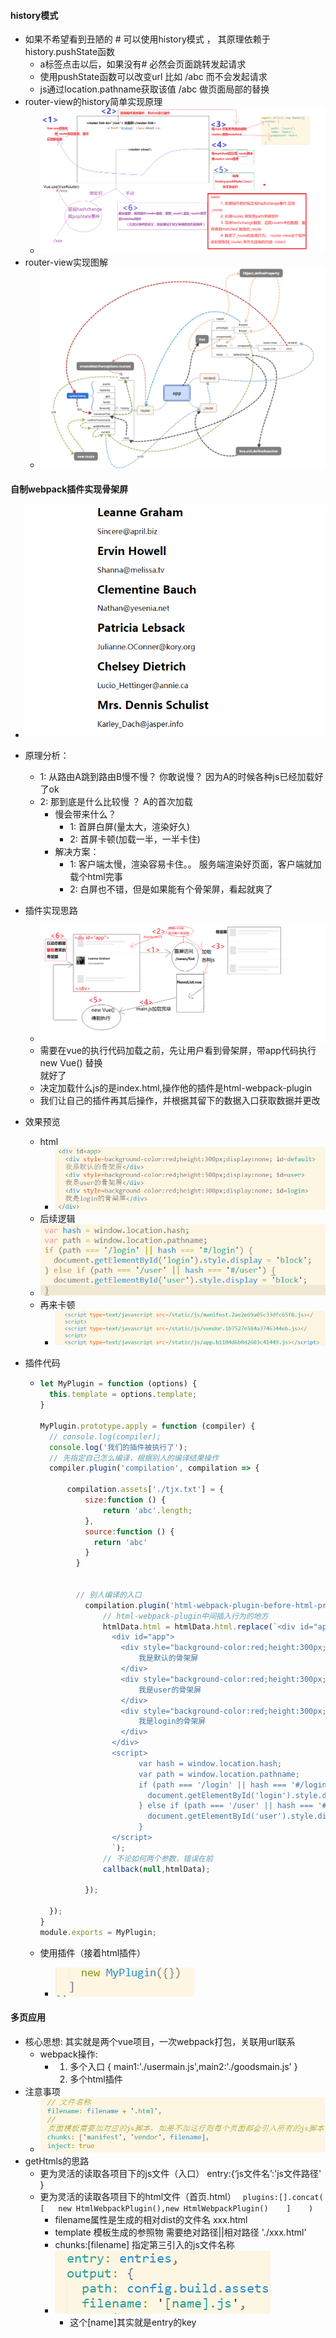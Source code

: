 #### history模式

* 如果不希望看到丑陋的 # 可以使用history模式 ， 其原理依赖于 history.pushState函数
  * a标签点击以后，如果没有# 必然会页面跳转发起请求
  * 使用pushState函数可以改变url     比如  /abc 而不会发起请求
  * js通过location.pathname获取该值 /abc  做页面局部的替换
* router-view的history简单实现原理
  * ![vue-router简单实现原理](assets/vue-router简单实现原理.png)
* router-view实现图解
  * ![vuerouter918-1](assets/vuerouter918-1.png)



#### 自制webpack插件实现骨架屏

* ![fa9347e90512862b9c9cdd4bfddbc468](assets/fa9347e90512862b9c9cdd4bfddbc468-1530610594189.gif)
* 原理分析：
  * 1: 从路由A跳到路由B慢不慢？  你敢说慢？ 因为A的时候各种js已经加载好了ok
  * 2: 那到底是什么比较慢 ？ A的首次加载
    * 慢会带来什么？
      * 1: 首屏白屏(量太大，渲染好久)
      * 2: 首屏卡顿(加载一半，一半卡住)
    * 解决方案：
      * 1: 客户端太慢，渲染容易卡住。。 服务端渲染好页面，客户端就加载个html完事
      * 2: 白屏也不错，但是如果能有个骨架屏，看起就爽了
* 插件实现思路
  * ![2_骨架屏-15299960816421](assets/2_骨架屏-15299960816421.png)
  * 需要在vue的执行代码加载之前，先让用户看到骨架屏，带app代码执行 new Vue() 替换<div id="app"></div> 就好了
  * 决定加载什么js的是index.html,操作他的插件是html-webpack-plugin
  * 我们让自己的插件再其后操作，并根据其留下的数据入口获取数据并更改
* 效果预览
  * html
    * ![1530611778268](assets/1530611778268.png)
  *  后续逻辑
    * ![1530611815310](assets/1530611815310.png)
  * 再来卡顿
    * ![1530611835098](assets/1530611835098.png)



* 插件代码

  * ```js
    let MyPlugin = function (options) {
      this.template = options.template;
    }
    
    MyPlugin.prototype.apply = function (compiler) {
      // console.log(compiler);
      console.log('我们的插件被执行了');
      // 先指定自己怎么编译，根据别人的编译结果操作
      compiler.plugin('compilation', compilation => {
          
          compilation.assets['./tjx.txt'] = {
              size:function () {
                  return 'abc'.length;
              },
              source:function () {
                return 'abc'
              }
            }
          
          
          	// 别人编译的入口
              compilation.plugin('html-webpack-plugin-before-html-processing',(htmlData,callback) => {
                  // html-webpack-plugin中间插入行为的地方
                  htmlData.html = htmlData.html.replace(`<div id="app"></div>`,`
                    <div id="app">
                      <div style="background-color:red;height:300px;display:none;" id="default" >
                          我是默认的骨架屏
                      </div>
                      <div style="background-color:red;height:300px;display:none;" id="user" >
                          我是user的骨架屏
                      </div>
                      <div style="background-color:red;height:300px;display:none;" id="login" >
                          我是login的骨架屏
                      </div>
                    </div>
                    <script>
                          var hash = window.location.hash;
                          var path = window.location.pathname;
                          if (path === '/login' || hash === '#/login') {
                            document.getElementById('login').style.display = 'block';
                          } else if (path === '/user' || hash === '#/user') {
                            document.getElementById('user').style.display = 'block';
                          }
                    </script>
                    `);
                  // 不论如何两个参数，错误在前
                  callback(null,htmlData);
    
              });
    
      });
    }
    module.exports = MyPlugin;
    ```

  * 使用插件（接着html插件）

    * ![1530612038389](assets/1530612038389.png)



#### 多页应用

* 核心思想: 其实就是两个vue项目，一次webpack打包，关联用url联系
  * webpack操作:
    * 1. 多个入口 {  main1:'./usermain.js',main2:'./goodsmain.js'  }
      2. 多个html插件
* 注意事项
  * ![1530612674237](assets/1530612674237.png)
* getHtmls的思路
  * 更为灵活的读取各项目下的js文件（入口）  entry:{‘js文件名’:'js文件路径' } 
  * 更为灵活的读取各项目下的html文件（首页.html） ``` plugins:[].concat(   [   new HtmlWebpackPlugin(),new HtmlWebpackPlugin()    ]    )```
    * filename属性是生成的相对dist的文件名  xxx.html
    * template 模板生成的参照物  需要绝对路径||相对路径 './xxx.html'
    * chunks:[filename]   指定第三引入的js文件名称
    * ![1530629409502](assets/1530629409502.png)
      * 这个[name]其实就是entry的key

